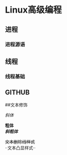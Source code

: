 # Linux高级编程

## 进程
### 进程源语

## 线程
### 线程基础

## GITHUB

##文本修饰

*斜体*

**粗体**</br>
***斜粗体***</br>

~~文本删除线样式~~</br>
··文本凸显样式··</br>
